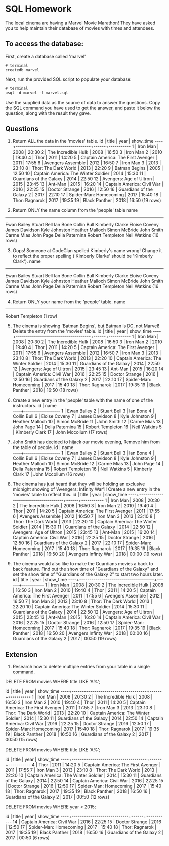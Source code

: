 # SQL Homework

The local cinema are having a Marvel Movie Marathon! They have asked you to help maintain their database of movies with times and attendees.

## To access the database:

First, create a database called 'marvel'

```
# terminal
createdb marvel
```

Next, run the provided SQL script to populate your database:

```
# terminal
psql -d marvel -f marvel.sql
```

Use the supplied data as the source of data to answer the questions. Copy the SQL command you have used to get the answer, and paste it below the question, along with the result they gave.

## Questions

1.  Return ALL the data in the 'movies' table.
id |                title                | year | show_time
----+-------------------------------------+------+-----------
 1 | Iron Man                            | 2008 | 20:30
 2 | The Incredible Hulk                 | 2008 | 16:50
 3 | Iron Man 2                          | 2010 | 19:40
 4 | Thor                                | 2011 | 14:20
 5 | Captain America: The First Avenger  | 2011 | 17:55
 6 | Avengers Assemble                   | 2012 | 16:50
 7 | Iron Man 3                          | 2013 | 23:10
 8 | Thor: The Dark World                | 2013 | 22:20
 9 | Batman Begins                       | 2005 | 12:50
10 | Captain America: The Winter Soldier | 2014 | 15:30
11 | Guardians of the Galaxy             | 2014 | 22:50
12 | Avengers: Age of Ultron             | 2015 | 23:45
13 | Ant-Man                             | 2015 | 16:20
14 | Captain America: Civil War          | 2016 | 22:25
15 | Doctor Strange                      | 2016 | 12:50
16 | Guardians of the Galaxy 2           | 2017 | 22:10
17 | Spider-Man: Homecoming              | 2017 | 15:40
18 | Thor: Ragnarok                      | 2017 | 19:35
19 | Black Panther                       | 2018 | 16:50
(19 rows)

2.  Return ONLY the name column from the 'people' table
name       
------------------
Ewan Bailey
Stuart Bell
Ian Bone
Collin Bull
Kimberly Clarke
Eloise Coveny
James Davidson
Kyle Johnston
Heather Malloch
Simon McBride
John Smith
Carme Mias
John Page
Delia Paternina
Robert Templeton
Neil Watkins
(16 rows)

3.  Oops! Someone at CodeClan spelled Kimberly's name wrong! Change it to reflect the proper spelling ('Kimberly Clarke' should be 'Kimberly Clark').
name       
------------------
Ewan Bailey
Stuart Bell
Ian Bone
Collin Bull
Kimberly Clarke
Eloise Coveny
James Davidson
Kyle Johnston
Heather Malloch
Simon McBride
John Smith
Carme Mias
John Page
Delia Paternina
Robert Templeton
Neil Watkins
(16 rows)

4.  Return ONLY your name from the 'people' table.
name       
------------------
Robert Templeton
(1 row)

5.  The cinema is showing 'Batman Begins', but Batman is DC, not Marvel! Delete the entry from the 'movies' table.
id |                title                | year | show_time
----+-------------------------------------+------+-----------
 1 | Iron Man                            | 2008 | 20:30
 2 | The Incredible Hulk                 | 2008 | 16:50
 3 | Iron Man 2                          | 2010 | 19:40
 4 | Thor                                | 2011 | 14:20
 5 | Captain America: The First Avenger  | 2011 | 17:55
 6 | Avengers Assemble                   | 2012 | 16:50
 7 | Iron Man 3                          | 2013 | 23:10
 8 | Thor: The Dark World                | 2013 | 22:20
10 | Captain America: The Winter Soldier | 2014 | 15:30
11 | Guardians of the Galaxy             | 2014 | 22:50
12 | Avengers: Age of Ultron             | 2015 | 23:45
13 | Ant-Man                             | 2015 | 16:20
14 | Captain America: Civil War          | 2016 | 22:25
15 | Doctor Strange                      | 2016 | 12:50
16 | Guardians of the Galaxy 2           | 2017 | 22:10
17 | Spider-Man: Homecoming              | 2017 | 15:40
18 | Thor: Ragnarok                      | 2017 | 19:35
19 | Black Panther                       | 2018 | 16:50
(18 rows)

6.  Create a new entry in the 'people' table with the name of one of the instructors.
id |       name       
----+------------------
 1 | Ewan Bailey
 2 | Stuart Bell
 3 | Ian Bone
 4 | Collin Bull
 6 | Eloise Coveny
 7 | James Davidson
 8 | Kyle Johnston
 9 | Heather Malloch
10 | Simon McBride
11 | John Smith
12 | Carme Mias
13 | John Page
14 | Delia Paternina
15 | Robert Templeton
16 | Neil Watkins
 5 | Kimberly Clark
17 | John Mccollum
(17 rows)

7.  John Smith has decided to hijack our movie evening, Remove him from the table of people.
id |       name       
----+------------------
 1 | Ewan Bailey
 2 | Stuart Bell
 3 | Ian Bone
 4 | Collin Bull
 6 | Eloise Coveny
 7 | James Davidson
 8 | Kyle Johnston
 9 | Heather Malloch
10 | Simon McBride
12 | Carme Mias
13 | John Page
14 | Delia Paternina
15 | Robert Templeton
16 | Neil Watkins
 5 | Kimberly Clark
17 | John Mccollum
(16 rows)

8.  The cinema has just heard that they will be holding an exclusive midnight showing of 'Avengers: Infinity War'!! Create a new entry in the 'movies' table to reflect this.
id |                title                | year | show_time
----+-------------------------------------+------+-----------
 1 | Iron Man                            | 2008 | 20:30
 2 | The Incredible Hulk                 | 2008 | 16:50
 3 | Iron Man 2                          | 2010 | 19:40
 4 | Thor                                | 2011 | 14:20
 5 | Captain America: The First Avenger  | 2011 | 17:55
 6 | Avengers Assemble                   | 2012 | 16:50
 7 | Iron Man 3                          | 2013 | 23:10
 8 | Thor: The Dark World                | 2013 | 22:20
10 | Captain America: The Winter Soldier | 2014 | 15:30
11 | Guardians of the Galaxy             | 2014 | 22:50
12 | Avengers: Age of Ultron             | 2015 | 23:45
13 | Ant-Man                             | 2015 | 16:20
14 | Captain America: Civil War          | 2016 | 22:25
15 | Doctor Strange                      | 2016 | 12:50
16 | Guardians of the Galaxy 2           | 2017 | 22:10
17 | Spider-Man: Homecoming              | 2017 | 15:40
18 | Thor: Ragnarok                      | 2017 | 19:35
19 | Black Panther                       | 2018 | 16:50
20 | Avengers Infinty War                | 2018 | 00:00
(19 rows)


9.  The cinema would also like to make the Guardians movies a back to back feature. Find out the show time of "Guardians of the Galaxy" and set the show time of "Guardians of the Galaxy 2" to start two hours later.
id |                title                | year | show_time
----+-------------------------------------+------+-----------
 1 | Iron Man                            | 2008 | 20:30
 2 | The Incredible Hulk                 | 2008 | 16:50
 3 | Iron Man 2                          | 2010 | 19:40
 4 | Thor                                | 2011 | 14:20
 5 | Captain America: The First Avenger  | 2011 | 17:55
 6 | Avengers Assemble                   | 2012 | 16:50
 7 | Iron Man 3                          | 2013 | 23:10
 8 | Thor: The Dark World                | 2013 | 22:20
10 | Captain America: The Winter Soldier | 2014 | 15:30
11 | Guardians of the Galaxy             | 2014 | 22:50
12 | Avengers: Age of Ultron             | 2015 | 23:45
13 | Ant-Man                             | 2015 | 16:20
14 | Captain America: Civil War          | 2016 | 22:25
15 | Doctor Strange                      | 2016 | 12:50
17 | Spider-Man: Homecoming              | 2017 | 15:40
18 | Thor: Ragnarok                      | 2017 | 19:35
19 | Black Panther                       | 2018 | 16:50
20 | Avengers Infinty War                | 2018 | 00:00
16 | Guardians of the Galaxy 2           | 2017 | 00:50
(19 rows)


## Extension

1.  Research how to delete multiple entries from your table in a single command.

DELETE FROM movies WHERE title LIKE 'A%';

id |                title                | year | show_time
----+-------------------------------------+------+-----------
 1 | Iron Man                            | 2008 | 20:30
 2 | The Incredible Hulk                 | 2008 | 16:50
 3 | Iron Man 2                          | 2010 | 19:40
 4 | Thor                                | 2011 | 14:20
 5 | Captain America: The First Avenger  | 2011 | 17:55
 7 | Iron Man 3                          | 2013 | 23:10
 8 | Thor: The Dark World                | 2013 | 22:20
10 | Captain America: The Winter Soldier | 2014 | 15:30
11 | Guardians of the Galaxy             | 2014 | 22:50
14 | Captain America: Civil War          | 2016 | 22:25
15 | Doctor Strange                      | 2016 | 12:50
17 | Spider-Man: Homecoming              | 2017 | 15:40
18 | Thor: Ragnarok                      | 2017 | 19:35
19 | Black Panther                       | 2018 | 16:50
16 | Guardians of the Galaxy 2           | 2017 | 00:50
(15 rows)


DELETE FROM movies WHERE title LIKE 'A%';

id |                title                | year | show_time
----+-------------------------------------+------+-----------
 4 | Thor                                | 2011 | 14:20
 5 | Captain America: The First Avenger  | 2011 | 17:55
 7 | Iron Man 3                          | 2013 | 23:10
 8 | Thor: The Dark World                | 2013 | 22:20
10 | Captain America: The Winter Soldier | 2014 | 15:30
11 | Guardians of the Galaxy             | 2014 | 22:50
14 | Captain America: Civil War          | 2016 | 22:25
15 | Doctor Strange                      | 2016 | 12:50
17 | Spider-Man: Homecoming              | 2017 | 15:40
18 | Thor: Ragnarok                      | 2017 | 19:35
19 | Black Panther                       | 2018 | 16:50
16 | Guardians of the Galaxy 2           | 2017 | 00:50
(12 rows)

DELETE FROM movies WHERE year < 2015;

id |           title            | year | show_time
----+----------------------------+------+-----------
14 | Captain America: Civil War | 2016 | 22:25
15 | Doctor Strange             | 2016 | 12:50
17 | Spider-Man: Homecoming     | 2017 | 15:40
18 | Thor: Ragnarok             | 2017 | 19:35
19 | Black Panther              | 2018 | 16:50
16 | Guardians of the Galaxy 2  | 2017 | 00:50
(6 rows)
